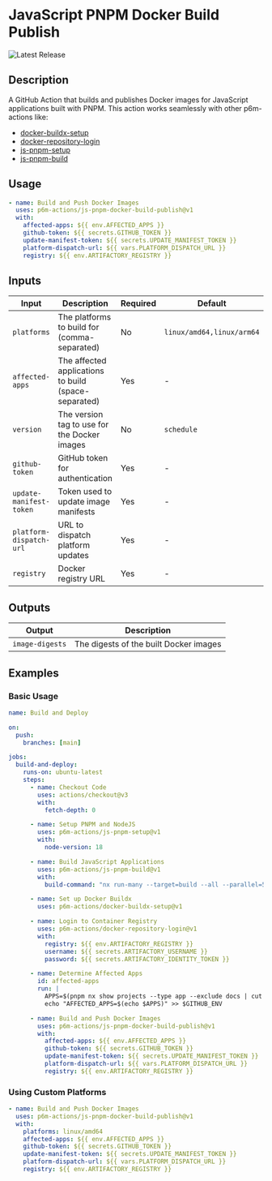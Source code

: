 # JavaScript PNPM Docker Build Publish

![Latest Release](https://img.shields.io/github/v/release/p6m-actions/js-pnpm-docker-build-publish?style=flat-square&label=Latest%20Release&color=blue)

## Description

A GitHub Action that builds and publishes Docker images for JavaScript applications built with PNPM. This action works seamlessly with other p6m-actions like:

- [docker-buildx-setup](https://github.com/p6m-actions/docker-buildx-setup)
- [docker-repository-login](https://github.com/p6m-actions/docker-repository-login)
- [js-pnpm-setup](https://github.com/p6m-actions/js-pnpm-setup)
- [js-pnpm-build](https://github.com/p6m-actions/js-pnpm-build)

## Usage

```yaml
- name: Build and Push Docker Images
  uses: p6m-actions/js-pnpm-docker-build-publish@v1
  with:
    affected-apps: ${{ env.AFFECTED_APPS }}
    github-token: ${{ secrets.GITHUB_TOKEN }}
    update-manifest-token: ${{ secrets.UPDATE_MANIFEST_TOKEN }}
    platform-dispatch-url: ${{ vars.PLATFORM_DISPATCH_URL }}
    registry: ${{ env.ARTIFACTORY_REGISTRY }}
```

## Inputs

| Input                   | Description                                          | Required | Default                   |
| ----------------------- | ---------------------------------------------------- | -------- | ------------------------- |
| `platforms`             | The platforms to build for (comma-separated)         | No       | `linux/amd64,linux/arm64` |
| `affected-apps`         | The affected applications to build (space-separated) | Yes      | -                         |
| `version`               | The version tag to use for the Docker images         | No       | `schedule`                |
| `github-token`          | GitHub token for authentication                      | Yes      | -                         |
| `update-manifest-token` | Token used to update image manifests                 | Yes      | -                         |
| `platform-dispatch-url` | URL to dispatch platform updates                     | Yes      | -                         |
| `registry`              | Docker registry URL                                  | Yes      | -                         |

## Outputs

| Output          | Description                            |
| --------------- | -------------------------------------- |
| `image-digests` | The digests of the built Docker images |

## Examples

### Basic Usage

```yaml
name: Build and Deploy

on:
  push:
    branches: [main]

jobs:
  build-and-deploy:
    runs-on: ubuntu-latest
    steps:
      - name: Checkout Code
        uses: actions/checkout@v3
        with:
          fetch-depth: 0

      - name: Setup PNPM and NodeJS
        uses: p6m-actions/js-pnpm-setup@v1
        with:
          node-version: 18

      - name: Build JavaScript Applications
        uses: p6m-actions/js-pnpm-build@v1
        with:
          build-command: "nx run-many --target=build --all --parallel=5 --prod --exclude docs"

      - name: Set up Docker Buildx
        uses: p6m-actions/docker-buildx-setup@v1

      - name: Login to Container Registry
        uses: p6m-actions/docker-repository-login@v1
        with:
          registry: ${{ env.ARTIFACTORY_REGISTRY }}
          username: ${{ secrets.ARTIFACTORY_USERNAME }}
          password: ${{ secrets.ARTIFACTORY_IDENTITY_TOKEN }}

      - name: Determine Affected Apps
        id: affected-apps
        run: |
          APPS=$(pnpm nx show projects --type app --exclude docs | cut -d, -f1)
          echo "AFFECTED_APPS=$(echo $APPS)" >> $GITHUB_ENV

      - name: Build and Push Docker Images
        uses: p6m-actions/js-pnpm-docker-build-publish@v1
        with:
          affected-apps: ${{ env.AFFECTED_APPS }}
          github-token: ${{ secrets.GITHUB_TOKEN }}
          update-manifest-token: ${{ secrets.UPDATE_MANIFEST_TOKEN }}
          platform-dispatch-url: ${{ vars.PLATFORM_DISPATCH_URL }}
          registry: ${{ env.ARTIFACTORY_REGISTRY }}
```

### Using Custom Platforms

```yaml
- name: Build and Push Docker Images
  uses: p6m-actions/js-pnpm-docker-build-publish@v1
  with:
    platforms: linux/amd64
    affected-apps: ${{ env.AFFECTED_APPS }}
    github-token: ${{ secrets.GITHUB_TOKEN }}
    update-manifest-token: ${{ secrets.UPDATE_MANIFEST_TOKEN }}
    platform-dispatch-url: ${{ vars.PLATFORM_DISPATCH_URL }}
    registry: ${{ env.ARTIFACTORY_REGISTRY }}
```
